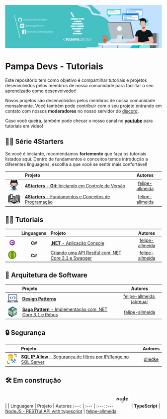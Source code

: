 <p align="center">
     <img src="/images/pampadevs.png" alt="Git" width="1000px" />
</p>

# Pampa Devs - Tutoriais

Este repositório tem como objetivo é compartilhar tutoriais e projetos desenvolvidos pelos membros de nossa comunidade para facilitar o seu aprendizado como desenvolvedor!

Novos projetos são desenvolvidos pelos membros de nossa comunidade mensalmente. Você também pode contribuir com o seu projeto entrando em contato com nossos **moderadores** no nosso servidor do [discord](https://discord.gg/FvkzVcr).

Caso você queira, também pode checar o nosso canal no [**youtube**](https://www.youtube.com/channel/UC0qwajlgqCKFnyoTbsycMOg) para tutoriais em vídeo!

## 🧑‍🎓 Série 4Starters
Se você é iniciante, recomendamos **fortemente** que faça os tutoriais listados aqui. Dentro de fundamentos e conceitos temos introdução a diferentes linguagens, escolha a que você se sentir mais confortável!

|       | Projeto | Autores
:---: | :--- | :---:
<img src="/images/git_logo.png" width="50px" /> | [**4Starters** - **Git:** Iniciando em Controle de Versão](https://github.com/Go-Horse-Coding/git-tutorial/blob/master/README.md) | [felipe-allmeida](https://github.com/felipe-allmeida)
<img src="/images/book.png" width="50px" /> | [**4Starters** - Fundamentos e Conceitos de Programação](https://github.com/Pampa-Devs/4starters) | [felipe-allmeida](https://github.com/felipe-allmeida)


## 🧑‍💻 Tutoriais

|       | Linguagens | Projeto | Autores
:---: | :---: | :--- | :---:
<img src="/images/csharp.png" width="50px" /> | **C#** | [**.NET** - Aplicação Console](https://github.com/Go-Horse-Coding/csharp-tutorial/blob/master/README.md) | [felipe-allmeida](https://github.com/felipe-allmeida)
<img src="/images/swagger.png" width="50px"> | **C#** | [Criando uma API Restful com .NET Core 3.1 e Swagger](https://github.com/felipe-allmeida/SwaggerSample) | [felipe-allmeida](https://github.com/felipe-allmeida)

## 🧱 Arquitetura de Software

|       | Projeto | Autores
:---: | :--- | :---:
<img src="/images/designpatterns.png" width="50px" /> | [**Design Patterns**](https://github.com/Pampa-Devs/design-patterns) | [felipe-allmeida](https://github.com/felipe-allmeida), [jabreuar](https://github.com/jabreuar)
<img src="/images/rebus.png" width="50px" /> | [**Saga Pattern** - Implementação com .NET Core 3.1 e Rebus](https://github.com/felipe-allmeida/RebusWithRabbitMQ) | [felipe-allmeida](https://github.com/felipe-allmeida)

## 🔒 Segurança

|       | Projeto | Autores
:---: | :--- | :---:
<img src="/images/sqlserver.png" width="35px" /> | [**SQL IP Allow** - Segurança de filtros por IP/Range no SQL Server](https://github.com/dliedke/sqlipallow) | [dliedke](https://github.com/dliedke)

## 🛠️ Em construção 

|       | Linguagem | Projeto | Autores
:---: | :--- | :---: :--- 
<img src="/images/nodejs-new-pantone-black.svg" width="50px" /> | **TypeScript** | [NodeJS - RESTful API with typescript](https://github.com/felipe-allmeida/node-api-boilerplate) | [felipe-allmeida](https://github.com/felipe-allmeida)